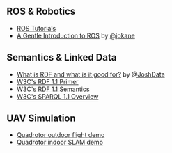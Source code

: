 ROS & Robotics
--------------

* [ROS Tutorials](http://wiki.ros.org/ROS/Tutorials)
* [A Gentle Introduction to ROS](https://cse.sc.edu/~jokane/agitr/)
  by [@jokane](https://github.com/jokane)

Semantics & Linked Data
-----------------------

* [What is RDF and what is it good for?](https://github.com/JoshData/rdfabout/blob/gh-pages/intro-to-rdf.md)
  by [@JoshData](https://github.com/JoshData)
* [W3C's RDF 1.1 Primer](http://www.w3.org/TR/rdf11-primer/)
* [W3C's RDF 1.1 Semantics](http://www.w3.org/TR/rdf11-mt/)
* [W3C's SPARQL 1.1 Overview](http://www.w3.org/TR/sparql11-overview/)

UAV Simulation
--------------

* [Quadrotor outdoor flight demo](http://wiki.ros.org/hector_quadrotor/Tutorials/Quadrotor%20outdoor%20flight%20demo)
* [Quadrotor indoor SLAM demo](http://wiki.ros.org/hector_quadrotor/Tutorials/Quadrotor%20indoor%20SLAM%20demo)
